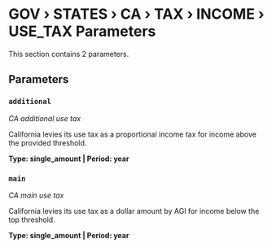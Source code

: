 # GOV › STATES › CA › TAX › INCOME › USE_TAX Parameters

This section contains 2 parameters.

## Parameters

### `additional`
*CA additional use tax*

California levies its use tax as a proportional income tax for income above the provided threshold.

**Type: single_amount | Period: year**


### `main`
*CA main use tax*

California levies its use tax as a dollar amount by AGI for income below the top threshold.

**Type: single_amount | Period: year**

